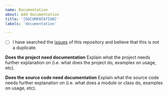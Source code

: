 ```yaml
---
name: Documentation
about: Add documentation
title: '[DOCUMENTATION]'
labels: 'documentation'

---
```


- [ ] I have searched the [issues](https://github.com/CurtLH/my_pkg/issues) of this repository and believe that this is not a duplicate.

**Does the project need documentation**
Explain what the project needs further explanation on (i.e. what does the project do, examples on usage, etc).

**Does the source code need documentation**
Explain what the source code needs further explanation on (i.e. what does a module or class do, examples on usage, etc).
